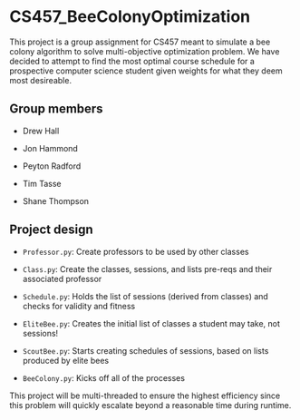 # CS457_BeeColonyOptimization

This project is a group assignment for CS457 meant to simulate a bee colony algorithm to solve multi-objective optimization problem. We have decided to attempt to find the most optimal course schedule for a prospective computer science student given weights for what they deem most desireable.

## Group members
- Drew Hall

- Jon Hammond

- Peyton Radford

- Tim Tasse

- Shane Thompson

## Project design

- `Professor.py`: Create professors to be used by other classes

- `Class.py`: Create the classes, sessions, and lists pre-reqs and their associated professor

- `Schedule.py`: Holds the list of sessions (derived from classes) and checks for validity and fitness

- `EliteBee.py`: Creates the initial list of classes a student may take, not sessions!

- `ScoutBee.py`: Starts creating schedules of sessions, based on lists produced by elite bees

- `BeeColony.py`: Kicks off all of the processes

This project will be multi-threaded to ensure the highest efficiency since this problem will quickly escalate beyond a reasonable time during runtime.
